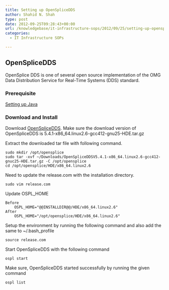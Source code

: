 ```yaml
---
title: Setting up OpenSpliceDDS
author: Shahid N. Shah
type: post
date: 2012-09-25T09:28:43+00:00
url: /knowledgebase/it-infrastructure-sops/2012/09/25/setting-up-opensplicedds/
categories:
  - IT Infrastructure SOPs

---
```

## OpenSpliceDDS

OpenSplice DDS is one of several open source implementation of the OMG Data Distribution Service for Real-Time Systems (DDS) standard.

### Prerequisite

[Setting up Java][1]

### Download and Install

Download [OpenSpliceDDS][2]. Make sure the download version of OpenSpliceDDS is 5.4.1-x86_64.linux2.6-gcc412-gnu25-HDE.tar.gz

Extract the downloaded tar file with following command.

    sudo mkdir /opt/opensplice
    sudo tar -xvf ~/Downloads/OpenSpliceDDSV5.4.1-x86_64.linux2.6-gcc412-gnuc25-HDE.tar.gz -C /opt/opensplice
    cd /opt/opensplice/HDE/x86_64.linux2.6
    

Need to update the release.com with the installation directory.

    sudo vim release.com
    

Update OSPL_HOME

<pre><code>Before
    OSPL_HOME="@@INSTALLDIR@@/HDE/x86_64.linux2.6"
After
    OSPL_HOME="/opt/opensplice/HDE/x86_64.linux2.6"
</code></pre>

Setup the environment by running the following command and also add the same to ~/.bash_profile

    source release.com
    

Start OpenSpliceDDS with the following command

    ospl start
    

Make sure, OpenSpliceDDS started successfully by running the given command

    ospl list

 [1]: https://www.netspective.com/setting-up-java/
 [2]: http://www.prismtech.com/opensplice/opensplice-dds-community/software-downloads